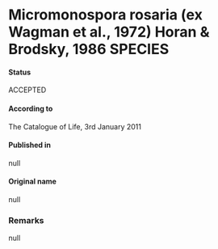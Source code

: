 # Micromonospora rosaria (ex Wagman et al., 1972) Horan & Brodsky, 1986 SPECIES

#### Status
ACCEPTED

#### According to
The Catalogue of Life, 3rd January 2011

#### Published in
null

#### Original name
null

### Remarks
null
